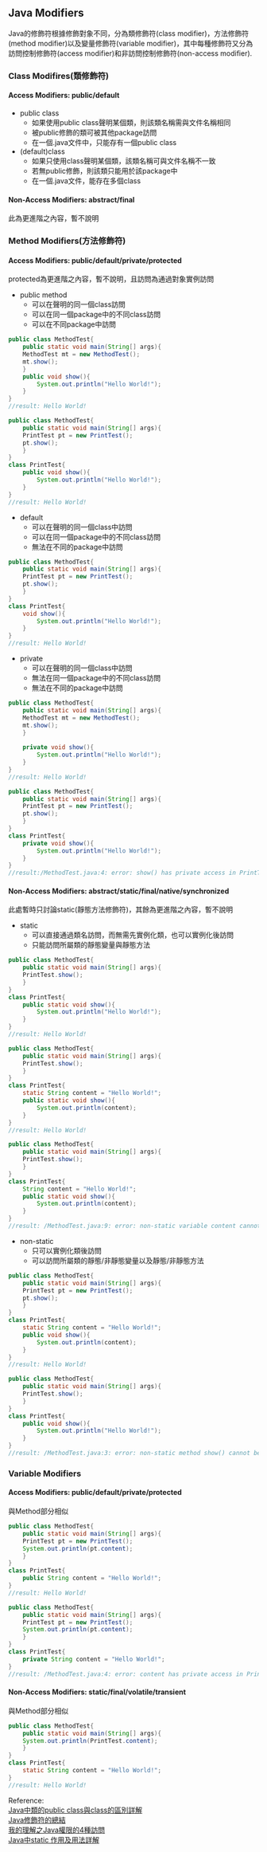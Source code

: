 ## Java Modifiers
Java的修飾符根據修飾對象不同，分為類修飾符(class modifier)，方法修飾符(method modifier)以及變量修飾符(variable modifier)，其中每種修飾符又分為訪問控制修飾符(access modifier)和非訪問控制修飾符(non-access modifier).

### Class Modifires(類修飾符)
#### Access Modifiers: public/default
- public class
  - 如果使用public class聲明某個類，則該類名稱需與文件名稱相同
  - 被public修飾的類可被其他package訪問
  - 在一個.java文件中，只能存有一個public class
- (default)class
  - 如果只使用class聲明某個類，該類名稱可與文件名稱不一致
  - 若無public修飾，則該類只能用於該package中
  - 在一個.java文件，能存在多個class
#### Non-Access Modifiers: abstract/final
此為更進階之內容，暫不說明

### Method Modifiers(方法修飾符)
#### Access Modifiers: public/default/private/protected
protected為更進階之內容，暫不說明，且訪問為通過對象實例訪問

- public method
  - 可以在聲明的同一個class訪問
  - 可以在同一個package中的不同class訪問
  - 可以在不同package中訪問
```java
public class MethodTest{
    public static void main(String[] args){
    MethodTest mt = new MethodTest();
    mt.show();
    }
    public void show(){
        System.out.println("Hello World!");
    }
}
//result: Hello World!
```
```java
public class MethodTest{
    public static void main(String[] args){
    PrintTest pt = new PrintTest();
    pt.show();
    }
}
class PrintTest{
    public void show(){
        System.out.println("Hello World!");
    }
}
//result: Hello World!
```
- default
  - 可以在聲明的同一個class中訪問
  - 可以在同一個package中的不同class訪問
  - 無法在不同的package中訪問
```java
public class MethodTest{
    public static void main(String[] args){
    PrintTest pt = new PrintTest();
    pt.show();
    }
}
class PrintTest{
    void show(){
        System.out.println("Hello World!");
    }
}
//result: Hello World!
```
- private
  - 可以在聲明的同一個class中訪問
  - 無法在同一個package中的不同class訪問
  - 無法在不同的package中訪問
```java
public class MethodTest{
    public static void main(String[] args){
    MethodTest mt = new MethodTest();
    mt.show();
    }
    
    private void show(){
        System.out.println("Hello World!");
    }
}
//result: Hello World!
```
```java
public class MethodTest{
    public static void main(String[] args){
    PrintTest pt = new PrintTest();
    pt.show();
    }
}
class PrintTest{
    private void show(){
        System.out.println("Hello World!");
    }
}
//result:/MethodTest.java:4: error: show() has private access in PrintTest
```
#### Non-Access Modifiers: abstract/static/final/native/synchronized
此處暫時只討論static(靜態方法修飾符)，其餘為更進階之內容，暫不說明

- static 
  - 可以直接通過類名訪問，而無需先實例化類，也可以實例化後訪問
  - 只能訪問所屬類的靜態變量與靜態方法

```java
public class MethodTest{
    public static void main(String[] args){
    PrintTest.show();
    }
}
class PrintTest{
    public static void show(){
        System.out.println("Hello World!");
    }
}
//result: Hello World!
```
```java
public class MethodTest{
    public static void main(String[] args){
    PrintTest.show();
    }
}
class PrintTest{
    static String content = "Hello World!";
    public static void show(){
        System.out.println(content);
    }
}
//result: Hello World!
```
```java
public class MethodTest{
    public static void main(String[] args){
    PrintTest.show();
    }
}
class PrintTest{
    String content = "Hello World!";
    public static void show(){
        System.out.println(content);
    }
}
//result: /MethodTest.java:9: error: non-static variable content cannot be referenced from a static context
```
- non-static
  - 只可以實例化類後訪問
  - 可以訪問所屬類的靜態/非靜態變量以及靜態/非靜態方法



```java
public class MethodTest{
    public static void main(String[] args){
    PrintTest pt = new PrintTest();
    pt.show();
    }
}
class PrintTest{
    static String content = "Hello World!";
    public void show(){
        System.out.println(content);
    }
}
//result: Hello World!
```
```java
public class MethodTest{
    public static void main(String[] args){
    PrintTest.show();
    }
}
class PrintTest{
    public void show(){
        System.out.println("Hello World!");
    }
}
//result: /MethodTest.java:3: error: non-static method show() cannot be referenced from a static context
```
### Variable Modifiers
#### Access Modifiers: public/default/private/protected
與Method部分相似
```java
public class MethodTest{
    public static void main(String[] args){
    PrintTest pt = new PrintTest();
    System.out.println(pt.content);
    }
}
class PrintTest{
    public String content = "Hello World!";
}
//result: Hello World!
```
```java
public class MethodTest{
    public static void main(String[] args){
    PrintTest pt = new PrintTest();
    System.out.println(pt.content);
    }
}
class PrintTest{
    private String content = "Hello World!";
}
//result: /MethodTest.java:4: error: content has private access in PrintTest
```
#### Non-Access Modifiers: static/final/volatile/transient
與Method部分相似<br>
```java
public class MethodTest{
    public static void main(String[] args){
    System.out.println(PrintTest.content);
    }
}
class PrintTest{
    static String content = "Hello World!";
}
//result: Hello World!
```
Reference:<br>
[Java中類的public class與class的區別詳解](https://blog.csdn.net/jingzi123456789/article/details/71515728)<br>
[Java修飾符的總結](https://blog.csdn.net/u012723673/article/details/80613557)<br>
[我的理解之Java權限的4種訪問](https://blog.csdn.net/u010876691/article/details/72724415)<br>
[Java中static 作用及用法詳解](https://blog.csdn.net/fengyuzhengfan/article/details/38082999)
